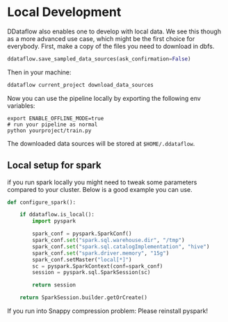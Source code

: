 # Local Development

DDataflow also enables one to develop with local data. We see this though as a more advanced use case, which might be
the first choice for everybody. First, make a copy of the files you need to download in dbfs.

```py
ddataflow.save_sampled_data_sources(ask_confirmation=False)
```

Then in your machine:

```sh
ddataflow current_project download_data_sources
```

Now you can use the pipeline locally by exporting the following env variables:

```shell
export ENABLE_OFFLINE_MODE=true
# run your pipeline as normal
python yourproject/train.py
```

The downloaded data sources will be stored at `$HOME/.ddataflow`.

## Local setup for spark

if you run spark locally you might need to tweak some parameters compared to your cluster. Below is a good example you can use.

```py
def configure_spark():

    if ddataflow.is_local():
        import pyspark

        spark_conf = pyspark.SparkConf()
        spark_conf.set("spark.sql.warehouse.dir", "/tmp")
        spark_conf.set("spark.sql.catalogImplementation", "hive")
        spark_conf.set("spark.driver.memory", "15g")
        spark_conf.setMaster("local[*]")
        sc = pyspark.SparkContext(conf=spark_conf)
        session = pyspark.sql.SparkSession(sc)

        return session

    return SparkSession.builder.getOrCreate()
```

If you run into Snappy compression problem: Please reinstall pyspark! 
